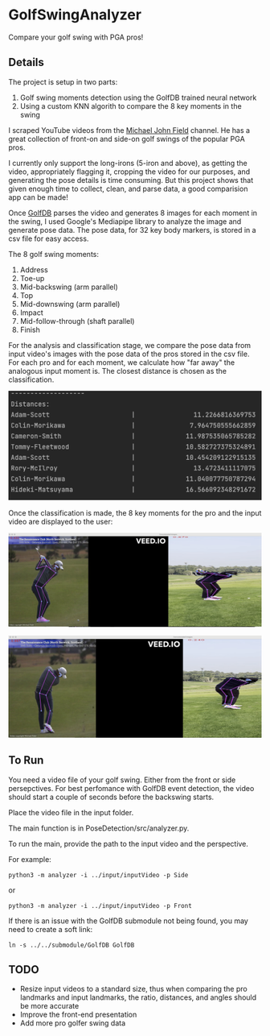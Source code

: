 # GolfSwingAnalyzer
Compare your golf swing with PGA pros!

## Details
The project is setup in two parts:
<ol>
  <li>Golf swing moments detection using the GolfDB trained neural network</li>
  <li>Using a custom KNN algorith to compare the 8 key moments in the swing</li>
</ol>

I scraped YouTube videos from the [Michael John Field](https://www.youtube.com/@MichaelJohnField) channel. He has a great collection of front-on and side-on golf swings of the popular PGA pros.

I currently only support the long-irons (5-iron and above), as getting the video, appropriately flagging it, cropping the video for our purposes, and generating the pose details is time consuming. But this project shows that given enough time to collect, clean, and parse data, a good comparision app can be made!

Once [GolfDB](https://github.com/wmcnally/golfdb) parses the video and generates 8 images for each moment in the swing, I used Google's Mediapipe library to analyze the image and generate pose data. The pose data, for 32 key body markers, is stored in a csv file for easy access.

The 8 golf swing moments:
<ol>
  <li>Address</li>
  <li>Toe-up</li>
  <li>Mid-backswing (arm parallel)</li>
  <li>Top</li>
  <li>Mid-downswing (arm parallel)</li>
  <li>Impact</li>
  <li>Mid-follow-through (shaft parallel)</li>
  <li>Finish</li>
</ol>

For the analysis and classification stage, we compare the pose data from input video's images with the pose data of the pros stored in the csv file. For each pro and for each moment, we calculate how "far away" the analogous input moment is. The closest distance is chosen as the classification.

![Image example-distance](PoseDetection/exampleOutput/golfcv_distances_eg.png)

Once the classification is made, the 8 key moments for the pro and the input video are displayed to the user:

![Image example1](PoseDetection/exampleOutput/golfcv_eg1.png)

![Image example2](PoseDetection/exampleOutput/golfcv_eg2.png)


## To Run
You need a video file of your golf swing. Either from the front or side persepctives. For best perfomance with GolfDB event detection, the video should start a couple of seconds before the backswing starts.

Place the video file in the input folder.

The main function is in PoseDetection/src/analyzer.py.

To run the main, provide the path to the input video and the perspective.

For example:
```
python3 -m analyzer -i ../input/inputVideo -p Side
```

or 

```
python3 -m analyzer -i ../input/inputVideo -p Front
```

If there is an issue with the GolfDB submodule not being found, you may need to create a soft link:
```
ln -s ../../submodule/GolfDB GolfDB
```

## TODO
<ul>
  <li>Resize input videos to a standard size, thus when comparing the pro landmarks and input landmarks, the ratio, distances, and angles should be more accurate</li>
  <li>Improve the front-end presentation</li>
  <li>Add more pro golfer swing data</li>
</ul>
